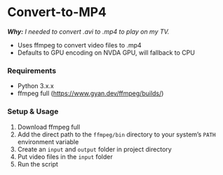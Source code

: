 # Convert-to-MP4
_**Why:** I needed to convert .avi to .mp4 to play on my TV._
* Uses ffmpeg to convert video files to .mp4
* Defaults to GPU encoding on NVDA GPU, will fallback to CPU

### Requirements
* Python 3.x.x
* ffmpeg full (https://www.gyan.dev/ffmpeg/builds/)

### Setup & Usage
1. Download ffmpeg full
2. Add the direct path to the `ffmpeg/bin` directory to your system’s `PATH` environment variable
3. Create an `input` and `output` folder in project directory
4. Put video files in the `input` folder
5. Run the script
